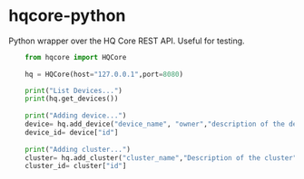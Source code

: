 # hqcore-python

Python wrapper over the HQ Core REST API. Useful for testing.

```python
    from hqcore import HQCore
    
    hq = HQCore(host="127.0.0.1",port=8080)

    print("List Devices...")
    print(hq.get_devices())
   
    print("Adding device...")
    device= hq.add_device("device_name", "owner","description of the device")
    device_id= device["id"]
    
    print("Adding cluster...")
    cluster= hq.add_cluster("cluster_name","Description of the cluster")
    cluster_id= cluster["id"]
    
```
